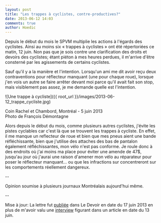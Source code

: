 ```yaml
---
layout: post
title: "Les trappes à cyclistes, contre-productives?"
date: 2013-06-12 14:03
comments: true
author: Hoedic
---
```



Depuis le début du mois le SPVM multiplie les actions à l'égards des cyclistes. Ainsi au moins six « trappes à cyclistes » ont été répertoriées ce matin, 12 juin. Non pas que je sois contre une clarification des droits et devoirs des cyclistes; étant piéton à mes heures perdues, il m'arrive d'être consterné par les agissements de certains cyclistes.

Sauf qu'il y a la manière et l'intention. Lorsqu'un ami me dit avoir reçu deux contraventions pour réflecteur manquant (une pour chaque roue), lorsque j'en vois un autre se faire arrêter devant moi parce qu'il avait fait son stop, mais visiblement pas assez, je me demande quelle est l'intention.

![Une trappe à cycliste]({{ root_url }}/images/2013-06-12_trappe_cycliste.jpg)
<div class="photoattrib">Coin Rachel et Chambord, Montréal - 5 juin 2013<br>Photo de François Démontagne</div>

Alors depuis le début du mois, comme plusieurs autres cyclistes, j'évite les pistes cyclables car c'est là que se trouvent les trappes à cycliste. En effet, il me manque un reflecteur de roue et bien que mes pneus aient une bande réfléchissante, bien que j'utilise des attaches des bas de pantalon également réfléchissantes, mon vélo n'est pas conforme. Je roule donc à des endroits où j'ai moins ma place pour éviter une amende de 47$, jusqu'au jour où j'aurai une raison d'amener mon vélo au réparateur pour poser le réflecteur manquant... ou que les infractions sur concentreront sur les comportements réellement dangereux.

--

Opinion soumise à plusieurs journaux Montréalais aujourd'hui même.

--

Mise à jour: La lettre fut [publiée](http://www.ledevoir.com/societe/actualites-en-societe/380978/les-trappes-a-cyclistes) dans Le Devoir en date du 17 juin 2013 en plus de m'avoir valu une [interview](http://www.ledevoir.com/politique/montreal/380627/les-cyclistes-dans-la-mire-du-spvm) figurant dans un article en date du 13 juin.